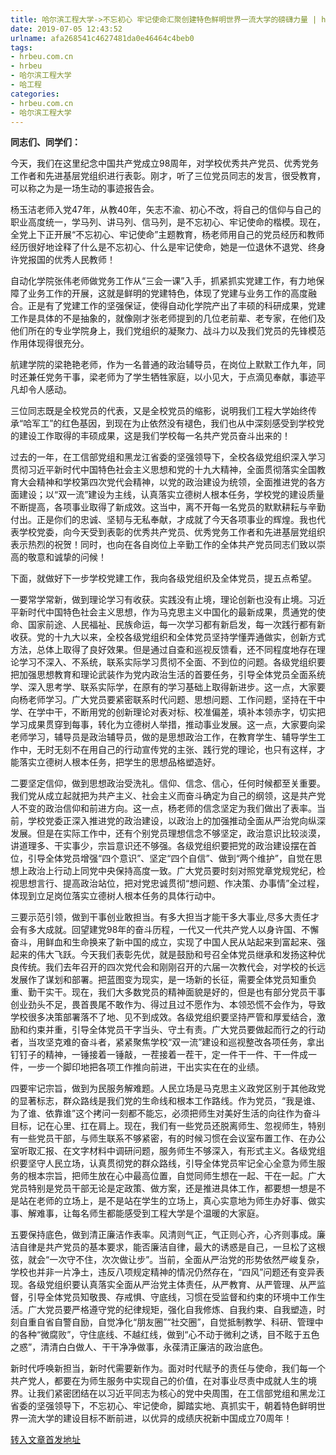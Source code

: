 ```yaml
---
title: 哈尔滨工程大学->不忘初心 牢记使命汇聚创建特色鲜明世界一流大学的磅礴力量 | hrbeu.com.cn
date: 2019-07-05 12:43:52
urlname: afa268541c4627481da0e46464c4beb0
tags: 
- hrbeu.com.cn
- hrbeu
- 哈尔滨工程大学
- 哈工程
categories:
- hrbeu.com.cn
- 哈尔滨工程大学
---
```



**同志们、同学们：**

今天，我们在这里纪念中国共产党成立98周年，对学校优秀共产党员、优秀党务工作者和先进基层党组织进行表彰。刚才，听了三位党员同志的发言，很受教育，可以称之为是一场生动的事迹报告会。

杨玉洁老师入党47年，从教40年，矢志不渝、初心不改，将自己的信仰与自己的职业高度统一，学马列、讲马列、信马列，是不忘初心、牢记使命的楷模。现在，全党上下正开展“不忘初心、牢记使命”主题教育，杨老师用自己的党员经历和教师经历很好地诠释了什么是不忘初心、什么是牢记使命，她是一位退休不退党、终身许党报国的优秀人民教师！

自动化学院张伟老师做党务工作从“三会一课”入手，抓紧抓实党建工作，有力地保障了业务工作的开展，这就是鲜明的党建特色，体现了党建与业务工作的高度融合。正是有了党建工作的坚强保证，使得自动化学院产出了丰硕的科研成果，党建工作是具体的不是抽象的，就像刚才张老师提到的几位老前辈、老专家，在他们及他们所在的专业学院身上，我们党组织的凝聚力、战斗力以及我们党员的先锋模范作用体现得很充分。

航建学院的梁艳艳老师，作为一名普通的政治辅导员，在岗位上默默工作九年，同时还兼任党务干事，梁老师为了学生牺牲家庭，以小见大，于点滴见奉献，事迹平凡却令人感动。

三位同志既是全校党员的代表，又是全校党员的缩影，说明我们工程大学始终传承“哈军工”的红色基因，到现在为止依然没有褪色，我们也从中深刻感受到学校党的建设工作取得的丰硕成果，这是我们学校每一名共产党员奋斗出来的！

过去的一年，在工信部党组和黑龙江省委的坚强领导下，全校各级党组织深入学习贯彻习近平新时代中国特色社会主义思想和党的十九大精神，全面贯彻落实全国教育大会精神和学校第四次党代会精神，以党的政治建设为统领，全面推进党的各方面建设；以“双一流”建设为主线，认真落实立德树人根本任务，学校党的建设质量不断提高，各项事业取得了新成效。这当中，离不开每一名党员的默默耕耘与辛勤付出。正是你们的忠诚、坚韧与无私奉献，才成就了今天各项事业的辉煌。我也代表学校党委，向今天受到表彰的优秀共产党员、优秀党务工作者和先进基层党组织表示热烈的祝贺！同时，也向在各自岗位上辛勤工作的全体共产党员同志们致以崇高的敬意和诚挚的问候！

下面，就做好下一步学校党建工作，我向各级党组织及全体党员，提五点希望。

一要常学常新，做到理论学习有收获。实践没有止境，理论创新也没有止境。习近平新时代中国特色社会主义思想，作为马克思主义中国化的最新成果，贯通党的使命、国家前途、人民福祉、民族命运，每一次学习都有新启发，每一次践行都有新收获。党的十九大以来，全校各级党组织和全体党员坚持学懂弄通做实，创新方式方法，总体上取得了良好效果。但是通过自查和巡视反馈看，还不同程度地存在理论学习不深入、不系统，联系实际学习贯彻不全面、不到位的问题。各级党组织要把加强思想教育和理论武装作为党内政治生活的首要任务，引导全体党员全面系统学、深入思考学、联系实际学，在原有的学习基础上取得新进步。这一点，大家要向杨老师学习。广大党员要紧密联系时代问题、思想问题、工作问题，坚持在干中学、在学中干，不断用党的创新理论对表对标、校准偏差，填补本领赤字，切实把学习成果贯穿到每事，转化为立德树人举措，推动事业发展。这一点，大家要向梁老师学习，辅导员是政治辅导员，做的是思想政治工作，在教育学生、辅导学生工作中，无时无刻不在用自己的行动宣传党的主张、践行党的理论，也只有这样，才能落实立德树人根本任务，把学生的思想品格塑造好。

二要坚定信仰，做到思想政治受洗礼。信仰、信念、信心，任何时候都至关重要。我们党从成立起就把为共产主义、社会主义而奋斗确定为自己的纲领，这是共产党人不变的政治信仰和前进方向。这一点，杨老师的信念坚定为我们做出了表率。当前，学校党委正深入推进党的政治建设，以政治上的加强推动全面从严治党向纵深发展。但是在实际工作中，还有个别党员理想信念不够坚定，政治意识比较淡漠，讲道理多、干实事少，宗旨意识还不够强。各级党组织要把党的政治建设摆在首位，引导全体党员增强“四个意识”、坚定“四个自信”、做到“两个维护”，自觉在思想上政治上行动上同党中央保持高度一致。广大党员要时刻对照党章党规党纪，检视思想言行、提高政治站位，把对党忠诚贯彻“想问题、作决策、办事情”全过程，体现到立足岗位落实立德树人根本任务的具体行动中。

三要示范引领，做到干事创业敢担当。有多大担当才能干多大事业,尽多大责任才会有多大成就。回望建党98年的奋斗历程，一代又一代共产党人以身许国、不懈奋斗，用鲜血和生命换来了新中国的成立，实现了中国人民从站起来到富起来、强起来的伟大飞跃。今天我们表彰先优，就是鼓励和号召全体党员继承和发扬这种优良传统。我们去年召开的四次党代会和刚刚召开的六届一次教代会，对学校的长远发展作了谋划和部署。把蓝图变为现实，是一场新的长征，需要全体党员知重负重、勤干实干。现在，我们大多数党员的精神面貌是好的，但是也有部分党员干事创业劲头不足，畏首畏尾不敢作为、得过且过不愿作为、本领恐慌不会作为，导致学校很多决策部署落不了地、见不到成效。各级党组织要坚持严管和厚爱结合，激励和约束并重，引导全体党员干字当头、守土有责。广大党员要做起而行之的行动者，当攻坚克难的奋斗者，紧紧聚焦学校“双一流”建设和巡视整改各项任务，拿出钉钉子的精神，一锤接着一锤敲，一茬接着一茬干，定一件干一件、干一件成一件，一步一个脚印地把各项工作推向前进，干出实实在在的业绩。

四要牢记宗旨，做到为民服务解难题。人民立场是马克思主义政党区别于其他政党的显著标志，群众路线是我们党的生命线和根本工作路线。作为党员，“我是谁、为了谁、依靠谁”这个拷问一刻都不能忘，必须把师生对美好生活的向往作为奋斗目标，记在心里、扛在肩上。现在，我们有一些党员还脱离师生、忽视师生，特别有一些党员干部，与师生联系不够紧密，有的时候习惯在会议室布置工作、在办公室听取汇报、在文字材料中调研问题，服务师生不够深入，有形式主义。各级党组织要坚守人民立场，认真贯彻党的群众路线，引导全体党员牢记全心全意为师生服务的根本宗旨，把师生放在心中最高位置，自觉同师生想在一起、干在一起。广大党员特别是党员干部无论是定政策、做方案，还是推进具体工作，都要想一想是不是站在老师的立场上，是不是站在学生的立场上，真心实意地为师生办好事、做实事、解难事，让每名师生都能感受到工程大学是个温暖的大家庭。

五要保持底色，做到清正廉洁作表率。风清则气正，气正则心齐，心齐则事成。廉洁自律是共产党员的基本要求，能否廉洁自律，最大的诱惑是自己，一旦松了这根弦，就会“一次守不住，次次做让步”。当前，全面从严治党的形势依然严峻复杂，学校也并非一片净土，违反八项规定精神的情况仍然存在，“四风”问题还有变异表现。各级党组织要认真落实全面从严治党主体责任，从严教育、从严管理、从严监督，引导全体党员知敬畏、存戒惧、守底线，习惯在受监督和约束的环境中工作生活。广大党员要严格遵守党的纪律规矩，强化自我修炼、自我约束、自我塑造，时刻自重自省自警自励，自觉净化“朋友圈”“社交圈”，自觉抵制教学、科研、管理中的各种“微腐败”，守住底线、不越红线，做到“心不动于微利之诱，目不眩于五色之惑”，清清白白做人、干干净净做事，永葆清正廉洁的政治底色。

新时代呼唤新担当，新时代需要新作为。面对时代赋予的责任与使命，我们每一个共产党人，都要在为师生服务中实现自己的价值，在对事业尽责中成就人生的境界。让我们紧密团结在以习近平同志为核心的党中央周围，在工信部党组和黑龙江省委的坚强领导下，不忘初心、牢记使命，脚踏实地、真抓实干，朝着特色鲜明世界一流大学的建设目标不断前进，以优异的成绩庆祝新中国成立70周年！





[转入文章首发地址](http://gongxue.cn/news/2019/201907/news_195979.html)